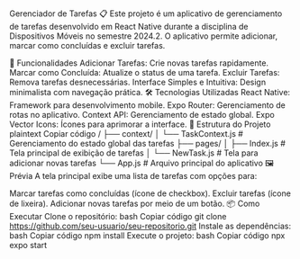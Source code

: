 Gerenciador de Tarefas 📋
Este projeto é um aplicativo de gerenciamento de tarefas desenvolvido em React Native durante a disciplina de Dispositivos Móveis no semestre 2024.2. O aplicativo permite adicionar, marcar como concluídas e excluir tarefas.

🚀 Funcionalidades
Adicionar Tarefas: Crie novas tarefas rapidamente.
Marcar como Concluída: Atualize o status de uma tarefa.
Excluir Tarefas: Remova tarefas desnecessárias.
Interface Simples e Intuitiva: Design minimalista com navegação prática.
🛠️ Tecnologias Utilizadas
React Native: Framework para desenvolvimento mobile.
Expo Router: Gerenciamento de rotas no aplicativo.
Context API: Gerenciamento de estado global.
Expo Vector Icons: Ícones para aprimorar a interface.
📂 Estrutura do Projeto
plaintext
Copiar código
/
├── context/
│   └── TaskContext.js   # Gerenciamento do estado global das tarefas
├── pages/
│   ├── Index.js         # Tela principal de exibição de tarefas
│   └── NewTask.js       # Tela para adicionar novas tarefas
└── App.js               # Arquivo principal do aplicativo
🖼️ Prévia
A tela principal exibe uma lista de tarefas com opções para:

Marcar tarefas como concluídas (ícone de checkbox).
Excluir tarefas (ícone de lixeira).
Adicionar novas tarefas por meio de um botão.
📦 Como Executar
Clone o repositório:
bash
Copiar código
git clone https://github.com/seu-usuario/seu-repositorio.git
Instale as dependências:
bash
Copiar código
npm install
Execute o projeto:
bash
Copiar código
npx expo start
